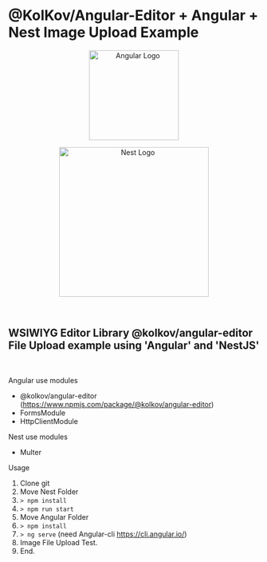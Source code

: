 # @KolKov/Angular-Editor + Angular + Nest Image Upload Example

<p align="center">
  <a href="https://angular.io/" target="blank"><img src="https://angular.io/assets/images/logos/angular/angular.svg" width="180" alt="Angular Logo" /></a>
</p>

<p align="center">
  <a href="https://nestjs.com/" target="blank"><img src="https://nestjs.com/img/logo_text.svg" width="300" alt="Nest Logo" /></a>
</p>

<br/>


## WSIWIYG Editor Library @kolkov/angular-editor File Upload example using 'Angular' and 'NestJS'
<br/>

Angular use modules
- @kolkov/angular-editor (https://www.npmjs.com/package/@kolkov/angular-editor)
- FormsModule
- HttpClientModule

Nest use modules
- Multer

Usage
1. Clone git
2. Move Nest Folder
3. `> npm install`
4. `> npm run start`
5. Move Angular Folder 
6. `> npm install`
7. `> ng serve` (need Angular-cli https://cli.angular.io/)
8. Image File Upload Test.
9. End.
